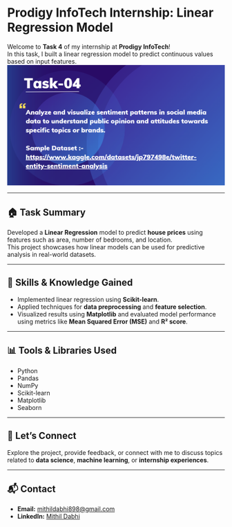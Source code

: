 # Prodigy InfoTech Internship: Linear Regression Model

Welcome to **Task 4** of my internship at **Prodigy InfoTech**!  
In this task, I built a linear regression model to predict continuous values based on input features.
  <img width="742" alt="question" src="https://github.com/mithildabhi/PRODIGY_DS_04/blob/main/QUESTION.png" style ='center'/>

---

## 🏠 Task Summary

Developed a **Linear Regression** model to predict **house prices** using features such as area, number of bedrooms, and location.  
This project showcases how linear models can be used for predictive analysis in real-world datasets.

---

## 🧠 Skills & Knowledge Gained

- Implemented linear regression using **Scikit-learn**.
- Applied techniques for **data preprocessing** and **feature selection**.
- Visualized results using **Matplotlib** and evaluated model performance using metrics like **Mean Squared Error (MSE)** and **R² score**.

---

## 📊 Tools & Libraries Used

- Python  
- Pandas  
- NumPy  
- Scikit-learn  
- Matplotlib  
- Seaborn  

---

## 🤝 Let’s Connect

Explore the project, provide feedback, or connect with me to discuss topics related to **data science**, **machine learning**, or **internship experiences**.

---

## 📬 Contact

- **Email:** mithildabhi898@gmail.com  
- **LinkedIn:** [Mithil Dabhi](https://www.linkedin.com/in/mithildabhi)
